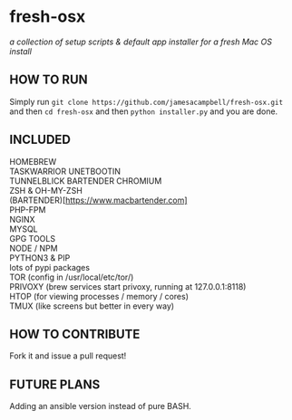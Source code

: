 # fresh-osx

_a collection of setup scripts &amp; default app installer for a fresh Mac OS install_

## HOW TO RUN

Simply run `git clone https://github.com/jamesacampbell/fresh-osx.git` and then `cd fresh-osx` and then `python installer.py` and you are done.

## INCLUDED

HOMEBREW  
TASKWARRIOR 
UNETBOOTIN  
TUNNELBLICK 
BARTENDER 
CHROMIUM  
ZSH & OH-MY-ZSH     
(BARTENDER)[https://www.macbartender.com]       
PHP-FPM     
NGINX   
MYSQL   
GPG TOOLS   
NODE / NPM      
PYTHON3 & PIP   
lots of pypi packages  
TOR (config in /usr/local/etc/tor/)     
PRIVOXY (brew services start privoxy, running at 127.0.0.1:8118)    
HTOP (for viewing processes / memory / cores)   
TMUX (like screens but better in every way)       

## HOW TO CONTRIBUTE

Fork it and issue a pull request!

## FUTURE PLANS

Adding an ansible version instead of pure BASH.
